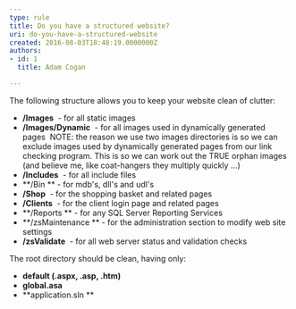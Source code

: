 ```yaml
---
type: rule
title: Do you have a structured website?
uri: do-you-have-a-structured-website
created: 2016-08-03T18:48:19.0000000Z
authors:
- id: 1
  title: Adam Cogan

---
```


The following structure allows you to keep your website clean of clutter:
 
- **/Images**  - for all static images
- **/Images/Dynamic**  - for all images used in dynamically generated pages 
NOTE: the reason we use two images directories is so we can exclude images used by dynamically generated pages from our link checking program. This is so we can work out the TRUE orphan images (and believe me, like coat-hangers they multiply quickly ...)
- **/Includes**  - for all include files
- **/Bin ** - for mdb's, dll's and udl's
- **/Shop**  - for the shopping basket and related pages
- **/Clients**  - for the client login page and related pages
- **/Reports ** - for any SQL Server Reporting Services
- **/zsMaintenance ** - for the administration section to modify web site settings
- **/zsValidate**  - for all web server status and validation checks


The root directory should be clean, having only:

- **default (.aspx, .asp, .htm)**
- **global.asa**
- **application.sln **
